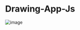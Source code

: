 # Drawing-App-Js
![image](https://user-images.githubusercontent.com/96334868/232336759-ba06a909-5d4d-4a75-95c6-eabdae45eca2.png)
